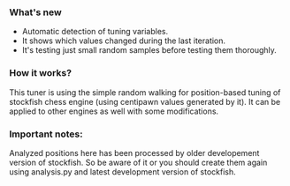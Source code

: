### What's new
* Automatic detection of tuning variables.
* It shows which values changed during the last iteration.
* It's testing just small random samples before testing them thoroughly.

### How it works?
This tuner is using the simple random walking for position-based tuning of stockfish chess engine (using centipawn values generated by it). It can be applied to other engines as well with some modifications.

### Important notes:
Analyzed positions here has been processed by older developement version of stockfish. So be aware of it or you should create them again using analysis.py and latest development version of stockfish.

